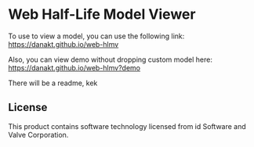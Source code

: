 # Web Half-Life Model Viewer

To use to view a model, you can use the following link:  
https://danakt.github.io/web-hlmv

Also, you can view demo without dropping custom model here:  
https://danakt.github.io/web-hlmv?demo

There will be a readme, kek

## License

This product contains software technology licensed from id Software and Valve
Corporation.
